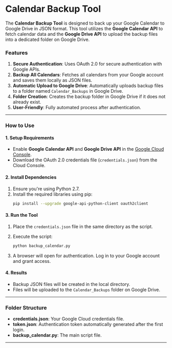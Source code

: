 # Calendar Backup Tool  

The **Calendar Backup Tool** is designed to back up your Google Calendar to Google Drive in JSON format. This tool utilizes the **Google Calendar API** to fetch calendar data and the **Google Drive API** to upload the backup files into a dedicated folder on Google Drive.  

### **Features**  

1. **Secure Authentication**: Uses OAuth 2.0 for secure authentication with Google APIs.  
2. **Backup All Calendars**: Fetches all calendars from your Google account and saves them locally as JSON files.  
3. **Automatic Upload to Google Drive**: Automatically uploads backup files to a folder named `Calendar_Backups` in Google Drive.  
4. **Folder Creation**: Creates the backup folder in Google Drive if it does not already exist.  
5. **User-Friendly**: Fully automated process after authentication.  

---

### **How to Use**  

#### 1. **Setup Requirements**  
- Enable **Google Calendar API** and **Google Drive API** in the [Google Cloud Console](https://console.cloud.google.com/).  
- Download the OAuth 2.0 credentials file (`credentials.json`) from the Cloud Console.  

#### 2. **Install Dependencies**  
1. Ensure you're using Python 2.7.  
2. Install the required libraries using pip:  
   ```bash
   pip install --upgrade google-api-python-client oauth2client
   ```

#### 3. **Run the Tool**  
1. Place the `credentials.json` file in the same directory as the script.  
2. Execute the script:  
   ```bash
   python backup_calendar.py
   ```

3. A browser will open for authentication. Log in to your Google account and grant access.  

#### 4. **Results**  
- Backup JSON files will be created in the local directory.  
- Files will be uploaded to the `Calendar_Backups` folder on Google Drive.  

---

### **Folder Structure**  
- **credentials.json**: Your Google Cloud credentials file.  
- **token.json**: Authentication token automatically generated after the first login.  
- **backup_calendar.py**: The main script file.  

---
